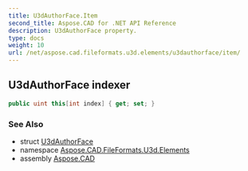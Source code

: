 ```yaml
---
title: U3dAuthorFace.Item
second_title: Aspose.CAD for .NET API Reference
description: U3dAuthorFace property. 
type: docs
weight: 10
url: /net/aspose.cad.fileformats.u3d.elements/u3dauthorface/item/
---
```

## U3dAuthorFace indexer

```csharp
public uint this[int index] { get; set; }
```

### See Also

* struct [U3dAuthorFace](../)
* namespace [Aspose.CAD.FileFormats.U3d.Elements](../../u3dauthorface/)
* assembly [Aspose.CAD](../../../)



